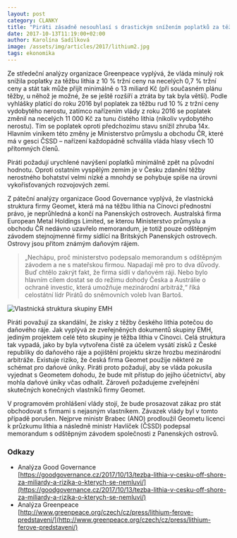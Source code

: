 ```yaml
---
layout: post
category: CLANKY
title: "Piráti zásadně nesouhlasí s drastickým snížením poplatků za těžbu lithia a požadují rozkrytí konečných vlastníků těžařské firmy Geomet.."
date: 2017-10-13T11:19:00+02:00
author: Karolína Sadílková
image: /assets/img/articles/2017/lithium2.jpg
tags: ekonomika
---
```

 
Ze středeční analýzy organizace Greenpeace vyplývá, že vláda minulý rok snížila poplatky za těžbu lithia z 10 % tržní ceny na necelých 0,7 % tržní ceny a stát tak může přijít minimálně o 13 miliard Kč (při současném plánu těžby, u něhož je možné, že se ještě rozšíří a ztráta by tak byla větší). Podle vyhlášky platící do roku 2016 byl poplatek za těžbu rud 10 % z tržní ceny vydobytého nerostu, zatímco nařízením vlády z roku 2016 se poplatek změnil na necelých 11 000 Kč za tunu čistého lithia (nikoliv vydobytého nerostu). Tím se poplatek oproti předchozímu stavu snížil zhruba 14x. Hlavním viníkem této změny je Ministerstvo průmyslu a obchodu ČR, které má v gesci ČSSD – nařízení každopádně schválila vláda hlasy všech 10 přítomných členů.

Piráti požadují urychlené navýšení poplatků minimálně zpět na původní hodnotu. Oproti ostatním vyspělým zemím je v Česku zdanění těžby nerostného bohatství velmi nízké a mnohdy se pohybuje spíše na úrovni vykořisťovaných rozvojových zemí.

Z páteční analýzy organizace Good Governance vyplývá, že vlastnická struktura firmy Geomet, která má na těžbu lithia na Cínovci přednostní právo, je neprůhledná a končí na Panenských ostrovech. Australská firma European Metal Holdings Limited, se kterou Ministerstvo průmyslu a obchodu ČR nedávno uzavřelo memorandum, je totiž pouze odštěpným závodem stejnojmenné firmy sídlící na Britských Panenských ostrovech. Ostrovy jsou přitom známým daňovým rájem. 

> „Nechápu, proč ministerstvo podepsalo memorandum s odštěpným závodem a ne s mateřskou firmou. Napadají mě pro to dva důvody. Buď chtělo zakrýt fakt, že firma sídlí v daňovém ráji. Nebo bylo hlavním cílem dostat se do režimu dohody Česka a Austrálie o ochraně investic, která umožňuje mezinárodní arbitráž,“ říká celostátní lídr Pirátů do sněmovních voleb Ivan Bartoš.

![Vlastnická struktura skupiny EMH](/assets/img/articles/majetkovastruktura.jpg "Vlastnická struktura skupiny EMH")

Piráti považují za skandální, že zisky z těžby českého lithia potečou do daňového ráje. Jak vyplývá ze zveřejněných dokumentů skupiny EMH, jediným projektem celé této skupiny je těžba lithia v Cínovci. Celá struktura tak vypadá, jako by byla vytvořena čistě za účelem vysátí zisků z České republiky do daňového ráje a pojištění projektu skrze hrozbu mezinárodní arbitráže. Existuje riziko, že česká firma Geomet použije některé ze schémat pro daňové úniky. Piráti proto požadují, aby se vláda pokusila vyjednat s Geometem dohodu, že bude mít přístup do jejího účetnictví, aby mohla daňové úniky včas odhalit. Zároveň požadujeme zveřejnění skutečných konečných vlastníků firmy Geomet.

V programovém prohlášení vlády stojí, že bude prosazovat zákaz pro stát obchodovat s firmami s nejasným vlastníkem. Závazek vlády byl v tomto případě porušen. Nejprve ministr Brabec (ANO) prodloužil Geometu licenci k průzkumu lithia a následně ministr Havlíček (ČSSD) podepsal memorandum s odštěpným závodem společnosti z Panenských ostrovů.

### Odkazy

* Analýza Good Governance [https://goodgovernance.cz/2017/10/13/tezba-lithia-v-cesku-off-shore-za-miliardy-a-rizika-o-kterych-se-nemluvi/](https://goodgovernance.cz/2017/10/13/tezba-lithia-v-cesku-off-shore-za-miliardy-a-rizika-o-kterych-se-nemluvi/)
* Analýza Greenpeace [http://www.greenpeace.org/czech/cz/press/lithium-ferove-predstaveni/](http://www.greenpeace.org/czech/cz/press/lithium-ferove-predstaveni/)

